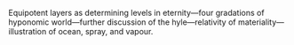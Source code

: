 Equipotent layers as determining levels in eternity—four gradations of hyponomic world—further discussion of the hyle—relativity of materiality—illustration of ocean, spray, and vapour.
